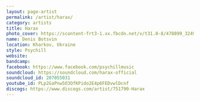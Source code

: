 ```yaml
---
layout: page-artist
permalink: /artist/harax/
category: artists
title: Harax
photo_cover: https://scontent-frt3-1.xx.fbcdn.net/v/t31.0-8/478099_324941487612703_562367879_o.jpg?oh=34d580ed87067ba6642edb227e4489d6&oe=59E846D7
name: Denis Botsvin
location: Kharkov, Ukraine
style: Psychill
website: 
bandcamp: 
facebook: https://www.facebook.com/psychillmusic
soundcloud: https://soundcloud.com/harax-official
soundcloud_id: 207055031
youtube_id: PLp2GaPnw5O3OfKPido2E4p6FEDvwlDcnf
discogs: https://www.discogs.com/artist/751790-Harax
---
```


